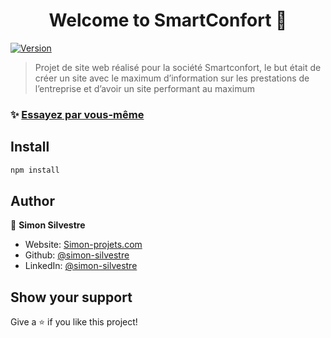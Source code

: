 <h1 align="center">Welcome to SmartConfort 👋</h1>
<p>
  <a href="https://www.npmjs.com/package/weather-app" target="_blank">
    <img alt="Version" src="https://img.shields.io/npm/v/weather-app.svg">
  </a>
</p>

> Projet de site web réalisé pour la société Smartconfort, le but était de créer un site avec le maximum d’information sur les prestations de l’entreprise et d’avoir un site performant au maximum

### ✨ [Essayez par vous-même](http://smartconfort.fr)

## Install

```sh
npm install
```

## Author

👤 **Simon Silvestre**

* Website: [Simon-projets.com](https://simon-projets.com)
* Github: [@simon-silvestre](https://github.com/simon-silvestre)
* LinkedIn: [@simon-silvestre](https://linkedin.com/in/simon-silvestre)

## Show your support

Give a ⭐️ if you like this project!

